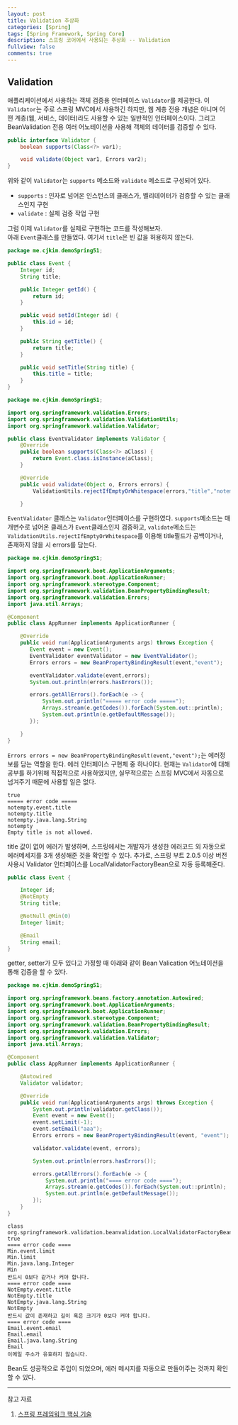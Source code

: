```yaml
---
layout: post
title: Validation 추상화
categories: [Spring]
tags: [Spring Framework, Spring Core]
description: 스프링 코어에서 사용되는 추상화 -- Validation
fullview: false
comments: true
---
```


## Validation
애플리케이션에서 사용하는 객체 검증용 인터페이스 `Validator`를 제공한다. 이 `Validator`는 주로 스프링 MVC에서 사용하긴 하지만, 웹 계층 전용 개념은 아니며 어떤 계층(웹, 서비스, 데이터)라도 사용할 수 있는 일반적인 인터페이스이다. 그리고 BeanValidation 전용 여러 어노테이션을 사용해 객체의 데이터를 검증할 수 있다.

```java
public interface Validator {
    boolean supports(Class<?> var1);

    void validate(Object var1, Errors var2);
}

```
위와 같이 `Validator`는 `supports` 메소드와 `validate` 메소드로 구성되어 있다.

* `supports` : 인자로 넘어온 인스턴스의 클래스가, 벨리데이터가 검증할 수 있는 클래스인지 구현
* `validate` : 실제 검증 작업 구현

그럼 이제 `Validator`를 실제로 구현하는 코드를 작성해보자.  
아래 `Event`클래스를 만들었다. 여기서 `title`은 빈 값을 허용하지 않는다.

```java
package me.cjkim.demoSpring51;

public class Event {
    Integer id;
    String title;

    public Integer getId() {
        return id;
    }

    public void setId(Integer id) {
        this.id = id;
    }

    public String getTitle() {
        return title;
    }

    public void setTitle(String title) {
        this.title = title;
    }
}
```

```java
package me.cjkim.demoSpring51;

import org.springframework.validation.Errors;
import org.springframework.validation.ValidationUtils;
import org.springframework.validation.Validator;

public class EventValidator implements Validator {
    @Override
    public boolean supports(Class<?> aClass) {
        return Event.class.isInstance(aClass);
    }

    @Override
    public void validate(Object o, Errors errors) {
        ValidationUtils.rejectIfEmptyOrWhitespace(errors,"title","notempty","Empty title is not allowed.");

    }
```
`EventValidator` 클래스는 `Validator`인터페이스를 구현하였다. `supports`메소드는 매개변수로 넘어온 클래스가 `Event`클래스인지 검증하고, `validate`메소드는 `ValidationUtils.rejectIfEmptyOrWhitespace`를 이용해 title필드가 공백이거나, 존재하지 않을 시 errors를 담는다. 

```java
package me.cjkim.demoSpring51;

import org.springframework.boot.ApplicationArguments;
import org.springframework.boot.ApplicationRunner;
import org.springframework.stereotype.Component;
import org.springframework.validation.BeanPropertyBindingResult;
import org.springframework.validation.Errors;
import java.util.Arrays;

@Component
public class AppRunner implements ApplicationRunner {

    @Override
    public void run(ApplicationArguments args) throws Exception {
       Event event = new Event();
       EventValidator eventValidator = new EventValidator();
       Errors errors = new BeanPropertyBindingResult(event,"event");

       eventValidator.validate(event,errors);
       System.out.println(errors.hasErrors());

       errors.getAllErrors().forEach(e -> {
           System.out.println("===== error code =====");
           Arrays.stream(e.getCodes()).forEach(System.out::println);
           System.out.println(e.getDefaultMessage());
       });

    }
}
```
`Errors errors = new BeanPropertyBindingResult(event,"event");`는 에러정보를 담는 역할을 한다. 에러 인터페이스 구현체 중 하나이다. 현재는 `Validator`에 대해 공부를 하기위해 직접적으로 사용하였지만, 실무적으로는 스프링 MVC에서 자동으로 넘겨주기 때문에 사용할 일은 없다.

```
true
===== error code =====
notempty.event.title
notempty.title
notempty.java.lang.String
notempty
Empty title is not allowed.
```
title 값이 없어 에러가 발생하며, 스프링에서는 개발자가 생성한 에러코드 외 자동으로 에러메세지를 3개 생성해준 것을 확인할 수 있다. 추가로, 스프링 부트 2.0.5 이상 버전 사용시 Validator 인터페이스를 LocalValidatorFactoryBean으로 자동 등록해준다.

```java
public class Event {

    Integer id;
    @NotEmpty
    String title;

    @NotNull @Min(0)
    Integer limit;

    @Email
    String email;
}
```
getter, setter가 모두 있다고 가정할 때 아래와 같이 Bean Valication 어노테이션을 통해 검증을 할 수 있다.

```java
package me.cjkim.demoSpring51;

import org.springframework.beans.factory.annotation.Autowired;
import org.springframework.boot.ApplicationArguments;
import org.springframework.boot.ApplicationRunner;
import org.springframework.stereotype.Component;
import org.springframework.validation.BeanPropertyBindingResult;
import org.springframework.validation.Errors;
import org.springframework.validation.Validator;
import java.util.Arrays;

@Component
public class AppRunner implements ApplicationRunner {

    @Autowired
    Validator validator;

    @Override
    public void run(ApplicationArguments args) throws Exception {
        System.out.println(validator.getClass());
        Event event = new Event();
        event.setLimit(-1);
        event.setEmail("aaa");
        Errors errors = new BeanPropertyBindingResult(event, "event");

        validator.validate(event, errors);

        System.out.println(errors.hasErrors());

        errors.getAllErrors().forEach(e -> {
            System.out.println("==== error code ====");
            Arrays.stream(e.getCodes()).forEach(System.out::println);
            System.out.println(e.getDefaultMessage());
        });
    }
}
```

```
class org.springframework.validation.beanvalidation.LocalValidatorFactoryBean
true
==== error code ====
Min.event.limit
Min.limit
Min.java.lang.Integer
Min
반드시 0보다 같거나 커야 합니다.
==== error code ====
NotEmpty.event.title
NotEmpty.title
NotEmpty.java.lang.String
NotEmpty
반드시 값이 존재하고 길이 혹은 크기가 0보다 커야 합니다.
==== error code ====
Email.event.email
Email.email
Email.java.lang.String
Email
이메일 주소가 유효하지 않습니다.
```

Bean도 성공적으로 주입이 되었으며, 에러 메시지를 자동으로 만들어주는 것까지 확인할 수 있다.

***
참고 자료 

1. [스프링 프레임워크 핵심 기술](https://www.inflearn.com/course/spring-framework_core#)